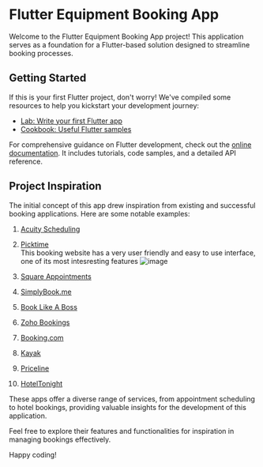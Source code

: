 # Flutter Equipment Booking App

Welcome to the Flutter Equipment Booking App project! This application serves as a foundation for a Flutter-based solution designed to streamline booking processes.

## Getting Started

If this is your first Flutter project, don't worry! We've compiled some resources to help you kickstart your development journey:

- [Lab: Write your first Flutter app](https://docs.flutter.dev/get-started/codelab)
- [Cookbook: Useful Flutter samples](https://docs.flutter.dev/cookbook)

For comprehensive guidance on Flutter development, check out the [online documentation](https://docs.flutter.dev/). It includes tutorials, code samples, and a detailed API reference.

## Project Inspiration

The initial concept of this app drew inspiration from existing and successful booking applications. Here are some notable examples:

1. [Acuity Scheduling](https://acuityscheduling.com/)

2. [Picktime](https://www.picktime.com/)\
This booking website has a very user friendly and easy to use interface, one of its most intesresting features 
![image](https://github.com/kauanBestel/flutter-equipment-booking/assets/104631043/b802fb5d-d339-4c31-91d3-da060ce0c0ee)


3. [Square Appointments](https://squareup.com/us/en/appointments)

4. [SimplyBook.me](https://simplybook.me/)

5. [Book Like A Boss](https://www.booklikeaboss.com/)

6. [Zoho Bookings](https://www.zoho.com/bookings/)

7. [Booking.com](https://www.booking.com/)

8. [Kayak](https://www.kayak.com/)

9. [Priceline](https://www.priceline.com/)

10. [HotelTonight](https://www.hoteltonight.com/)


These apps offer a diverse range of services, from appointment scheduling to hotel bookings, providing valuable insights for the development of this application.

Feel free to explore their features and functionalities for inspiration in managing bookings effectively.

Happy coding!
